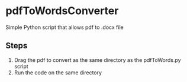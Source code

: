 # pdfToWordsConverter
Simple Python script that allows pdf to .docx file


## Steps
1. Drag the pdf to convert as the same directory as the pdfToWords.py script
2. Run the code on the same directory

